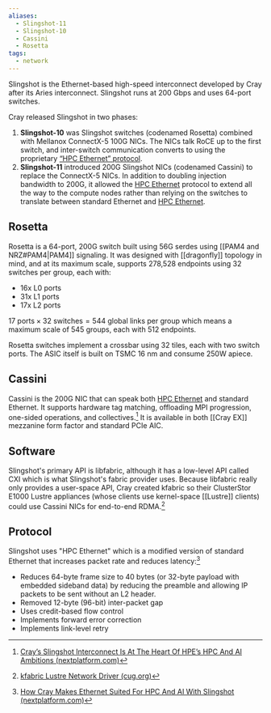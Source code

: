 ```yaml
---
aliases:
  - Slingshot-11
  - Slingshot-10
  - Cassini
  - Rosetta
tags:
  - network
---
```

Slingshot is the Ethernet-based high-speed interconnect developed by Cray after its Aries interconnect.  Slingshot runs at 200 Gbps and uses 64-port switches.

Cray released Slingshot in two phases:

1. **Slingshot-10** was Slingshot switches (codenamed Rosetta) combined with Mellanox ConnectX-5 100G NICs. The NICs talk RoCE up to the first switch, and inter-switch communication converts to using the proprietary [“HPC Ethernet” protocol](#protocol).
2. **Slingshot-11** introduced 200G Slingshot NICs (codenamed Cassini) to replace the ConnectX-5 NICs. In addition to doubling injection bandwidth to 200G, it allowed the [HPC Ethernet](#protocol) protocol to extend all the way to the compute nodes rather than relying on the switches to translate between standard Ethernet and [HPC Ethernet](#protocol).

## Rosetta

Rosetta is a 64-port, 200G switch built using 56G serdes using [[PAM4 and NRZ#PAM4|PAM4]] signaling. It was designed with [[dragonfly]] topology in mind, and at its maximum scale, supports 278,528 endpoints using 32 switches per group, each with:

- 16x L0 ports
- 31x L1 ports
- 17x L2 ports

$17 \text{ ports} \times 32 \text{ switches} = 544 \text{ global links per group}$ which means a maximum scale of 545 groups, each with 512 endpoints.

Rosetta switches implement a crossbar using 32 tiles, each with two switch ports. The ASIC itself is built on TSMC 16 nm and consume 250W apiece.

## Cassini

Cassini is the 200G NIC that can speak both [HPC Ethernet](#protocol) and standard Ethernet. It supports hardware tag matching, offloading MPI progression, one-sided operations, and collectives.[^3] It is available in both [[Cray EX]] mezzanine form factor and standard PCIe AIC.

## Software

Slingshot's primary API is libfabric, although it has a low-level API called CXI which is what Slingshot's fabric provider uses. Because libfabric really only provides a user-space API, Cray created kfabric so their ClusterStor E1000 Lustre appliances (whose clients use kernel-space [[Lustre]] clients) could use Cassini NICs for end-to-end RDMA.[^1]

## Protocol

Slingshot uses "HPC Ethernet" which is a modified version of standard Ethernet that increases packet rate and reduces latency:[^2]

- Reduces 64-byte frame size to 40 bytes (or 32-byte payload with embedded sideband data) by reducing the preamble and allowing IP packets to be sent without an L2 header.
- Removed 12-byte (96-bit) inter-packet gap
- Uses credit-based flow control
- Implements forward error correction
- Implements link-level retry

[^1]: [kfabric Lustre Network Driver (cug.org)](https://cug.org/proceedings/cug2023_proceedings/includes/files/pres119s2.pdf)
[^2]: [How Cray Makes Ethernet Suited For HPC And AI With Slingshot (nextplatform.com)](https://www.nextplatform.com/2019/08/16/how-cray-makes-ethernet-suited-for-hpc-and-ai-with-slingshot/)
[^3]: [Cray’s Slingshot Interconnect Is At The Heart Of HPE’s HPC And AI Ambitions (nextplatform.com)](https://www.nextplatform.com/2022/01/31/crays-slingshot-interconnect-is-at-the-heart-of-hpes-hpc-and-ai-ambitions/)